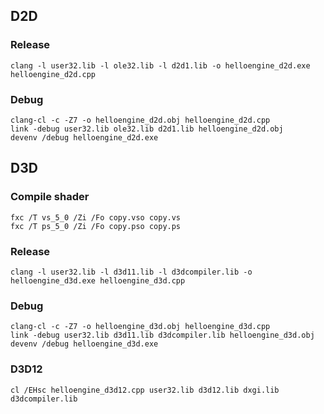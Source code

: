 ## D2D
### Release
```
clang -l user32.lib -l ole32.lib -l d2d1.lib -o helloengine_d2d.exe helloengine_d2d.cpp
```

### Debug
```
clang-cl -c -Z7 -o helloengine_d2d.obj helloengine_d2d.cpp
link -debug user32.lib ole32.lib d2d1.lib helloengine_d2d.obj
devenv /debug helloengine_d2d.exe
```

## D3D
### Compile shader
```
fxc /T vs_5_0 /Zi /Fo copy.vso copy.vs
fxc /T ps_5_0 /Zi /Fo copy.pso copy.ps
```

### Release
```
clang -l user32.lib -l d3d11.lib -l d3dcompiler.lib -o helloengine_d3d.exe helloengine_d3d.cpp
```

### Debug
```
clang-cl -c -Z7 -o helloengine_d3d.obj helloengine_d3d.cpp
link -debug user32.lib d3d11.lib d3dcompiler.lib helloengine_d3d.obj
devenv /debug helloengine_d3d.exe
```

### D3D12
```
cl /EHsc helloengine_d3d12.cpp user32.lib d3d12.lib dxgi.lib d3dcompiler.lib
```